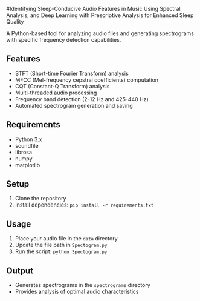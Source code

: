 #Identifying Sleep-Conducive Audio Features in Music Using Spectral Analysis, and Deep Learning with Prescriptive Analysis for Enhanced Sleep Quality

A Python-based tool for analyzing audio files and generating spectrograms with specific frequency detection capabilities.

## Features
- STFT (Short-time Fourier Transform) analysis
- MFCC (Mel-frequency cepstral coefficients) computation
- CQT (Constant-Q Transform) analysis
- Multi-threaded audio processing
- Frequency band detection (2-12 Hz and 425-440 Hz)
- Automated spectrogram generation and saving

## Requirements
- Python 3.x
- soundfile
- librosa
- numpy
- matplotlib

## Setup
1. Clone the repository
2. Install dependencies:
```pip install -r requirements.txt```

## Usage
1. Place your audio file in the `data` directory
2. Update the file path in `Spectogram.py`
3. Run the script:
```python Spectogram.py```

## Output
- Generates spectrograms in the `spectrograms` directory
- Provides analysis of optimal audio characteristics
